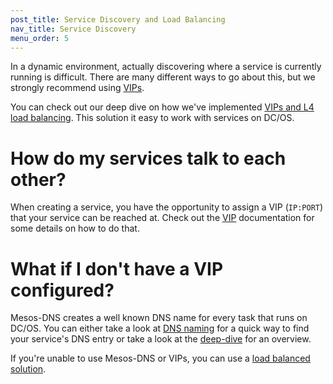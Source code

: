 ```yaml
---
post_title: Service Discovery and Load Balancing
nav_title: Service Discovery
menu_order: 5
---
```


In a dynamic environment, actually discovering where a service is currently running is difficult. There are many different ways to go about this, but we strongly recommend using [VIPs][1].

You can check out our deep dive on how we've implemented [VIPs and L4 load balancing][4]. This solution it easy to work with services on DC/OS.

# How do my services talk to each other?

When creating a service, you have the opportunity to assign a VIP (`IP:PORT`) that your service can be reached at. Check out the [VIP][1] documentation for some details on how to do that.

# What if I don't have a VIP configured?

Mesos-DNS creates a well known DNS name for every task that runs on DC/OS. You can either take a look at [DNS naming][5] for a quick way to find your service's DNS entry or take a look at the [deep-dive][2] for an overview.

If you're unable to use Mesos-DNS or VIPs, you can use a [load balanced solution][3].

[1]: virtual-ip-addresses/
[2]: mesos-dns/
[3]: marathon-lb/
[4]: load-balancing-vips/
[5]: dns-naming/
